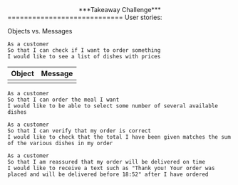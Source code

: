 <center>***Takeaway Challenge***</center>
============================
User stories:


Objects vs. Messages
```
As a customer
So that I can check if I want to order something
I would like to see a list of dishes with prices
```
|Object|Message|
|:--:|:--:|
|||


```
As a customer
So that I can order the meal I want
I would like to be able to select some number of several available dishes
```



```
As a customer
So that I can verify that my order is correct
I would like to check that the total I have been given matches the sum of the various dishes in my order
```



```
As a customer
So that I am reassured that my order will be delivered on time
I would like to receive a text such as "Thank you! Your order was placed and will be delivered before 18:52" after I have ordered
```

